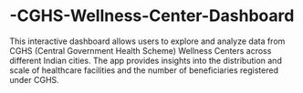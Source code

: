 # -CGHS-Wellness-Center-Dashboard
This interactive dashboard allows users to explore and analyze data from CGHS (Central Government Health Scheme) Wellness Centers across different Indian cities. The app provides insights into the distribution and scale of healthcare facilities and the number of beneficiaries registered under CGHS.
